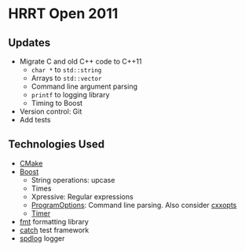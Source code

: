 # HRRT Open 2011

## Updates

* Migrate C and old C++ code to C++11
	* `char *` to `std::string`
	* Arrays to `std::vector`
	* Command line argument parsing
	* `printf` to logging library
	* Timing to Boost
* Version control: Git
* Add tests

## Technologies Used

* [CMake](https://cmake.org/)
* [Boost](https://www.boost.org/)
	* String operations: upcase
	* Times
	* Xpressive: Regular expressions
	* [ProgramOptions](https://theboostcpplibraries.com/boost.program_options): Command line parsing.  Also consider [cxxopts](https://github.com/jarro2783/cxxopts)
	* [Timer](https://theboostcpplibraries.com/boost.timer)
* [fmt](http://fmtlib.net/latest/index.html) formatting library
* [catch](https://github.com/catchorg/Catch2) test framework
* [spdlog](https://github.com/gabime/spdlog) logger